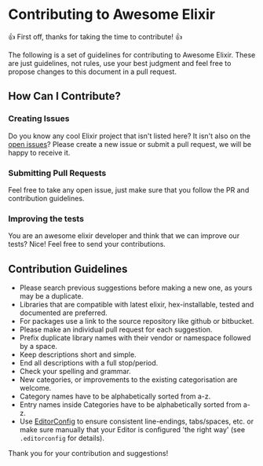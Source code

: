 # Contributing to Awesome Elixir

:+1: First off, thanks for taking the time to contribute! :+1:

The following is a set of guidelines for contributing to Awesome Elixir.
These are just guidelines, not rules, use your best judgment and feel free to propose changes to this document in a pull request.

## How Can I Contribute?

### Creating Issues
Do you know any cool Elixir project that isn't listed here? It isn't also on the [open issues](https://github.com/h4cc/awesome-elixir/issues)?
Please create a new issue or submit a pull request, we will be happy to receive it.

### Submitting Pull Requests
Feel free to take any open issue, just make sure that you follow the PR and contribution guidelines.

### Improving the tests
You are an awesome elixir developer and think that we can improve our tests? Nice! Feel free to send your contributions.

## Contribution Guidelines

* Please search previous suggestions before making a new one, as yours may be a duplicate.
* Libraries that are compatible with latest elixir, hex-installable, tested and documented are preferred.
* For packages use a link to the source repository like github or bitbucket.
* Please make an individual pull request for each suggestion.
* Prefix duplicate library names with their vendor or namespace followed by a space.
* Keep descriptions short and simple.
* End all descriptions with a full stop/period.
* Check your spelling and grammar.
* New categories, or improvements to the existing categorisation are welcome.
* Category names have to be alphabetically sorted from a-z.
* Entry names inside Categories have to be alphabetically sorted from a-z.
* Use [EditorConfig](http://editorconfig.org) to ensure consistent line-endings, tabs/spaces, etc. or make sure manually that your Editor is configured 'the right way' (see `.editorconfig` for details).

Thank you for your contribution and suggestions!
